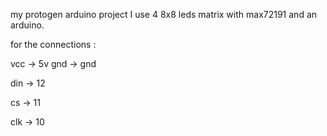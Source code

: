 my protogen arduino project
I use 4 8x8 leds matrix with max72191 and an arduino.

for the connections :

vcc -> 5v
gnd -> gnd

din -> 12

cs -> 11

clk -> 10

